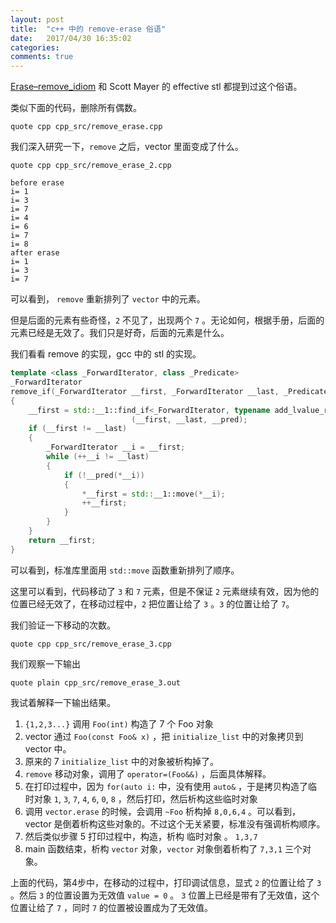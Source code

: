 ```yaml
---
layout: post
title:  "c++ 中的 remove-erase 俗语"
date:   2017/04/30 16:35:02
categories:
comments: true
---
```


[Erase–remove_idiom](https://en.wikipedia.org/wiki/Erase–remove_idiom)
 和 Scott Mayer 的 effective stl 都提到过这个俗语。

类似下面的代码，删除所有偶数。


```include
quote cpp cpp_src/remove_erase.cpp
```


我们深入研究一下，`remove` 之后，vector 里面变成了什么。


```include
quote cpp cpp_src/remove_erase_2.cpp
```


```
before erase
i= 1
i= 3
i= 7
i= 4
i= 6
i= 7
i= 8
after erase
i= 1
i= 3
i= 7
```

可以看到， `remove` 重新排列了 `vector`  中的元素。

但是后面的元素有些奇怪，`2` 不见了，出现两个 `7` 。无论如何，根据手册，后面的元素已经是无效了。我们只是好奇，后面的元素是什么。


我们看看 remove 的实现，gcc 中的 stl 的实现。

```cpp
template <class _ForwardIterator, class _Predicate>
_ForwardIterator
remove_if(_ForwardIterator __first, _ForwardIterator __last, _Predicate __pred)
{
    __first = std::__1::find_if<_ForwardIterator, typename add_lvalue_reference<_Predicate>::type>
                           (__first, __last, __pred);
    if (__first != __last)
    {
        _ForwardIterator __i = __first;
        while (++__i != __last)
        {
            if (!__pred(*__i))
            {
                *__first = std::__1::move(*__i);
                ++__first;
            }
        }
    }
    return __first;
}
```

可以看到，标准库里面用 `std::move` 函数重新排列了顺序。

这里可以看到，代码移动了 `3` 和 `7` 元素，但是不保证 `2` 元素继续有效，因为他的位置已经无效了，在移动过程中，`2` 把位置让给了 `3` 。`3` 的位置让给了 `7`。

我们验证一下移动的次数。

```include
quote cpp cpp_src/remove_erase_3.cpp
```

我们观察一下输出
```include
quote plain cpp_src/remove_erase_3.out
```

我试着解释一下输出结果。

 1. `{1,2,3...}` 调用 `Foo(int)` 构造了 7 个  Foo 对象
 2. vector 通过 `Foo(const Foo& x)` ，把 `initialize_list` 中的对象拷贝到 vector 中。
 3. 原来的 7  `initialize_list` 中的对象被析构掉了。
 4. `remove` 移动对象，调用了 `operator=(Foo&&)` ，后面具体解释。
 5. 在打印过程中，因为 `for(auto i:` 中，没有使用 `auto&` ，于是拷贝构造了临时对象 `1`, `3`, `7`, `4`, `6`, `0`, `8` ，然后打印，然后析构这些临时对象
 6. 调用 `vector.erase` 的时候，会调用 `~Foo` 析构掉 `8,0,6,4` 。可以看到，vector 是倒着析构这些对象的。不过这个无关紧要，标准没有强调析构顺序。
 7. 然后类似步骤 5 打印过程中，构造，析构 临时对象 。 `1,3,7`
 8. main 函数结束，析构 `vector` 对象，`vector` 对象倒着析构了 `7,3,1` 三个对象。


上面的代码，第4步中，在移动的过程中，打印调试信息，显式 `2` 的位置让给了 `3` 。然后 `3` 的位置设置为无效值 `value = 0` 。 `3` 位置上已经是带有了无效值，这个位置让给了 `7` ，同时 `7` 的位置被设置成为了无效值。

